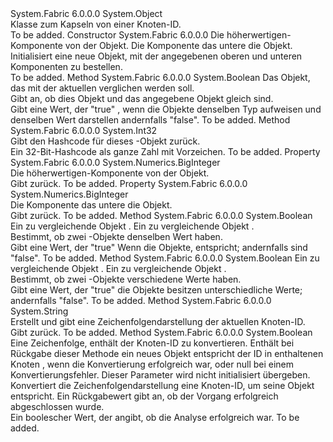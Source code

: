 <Type Name="NodeId" FullName="System.Fabric.NodeId">
  <TypeSignature Language="C#" Value="public class NodeId" />
  <TypeSignature Language="ILAsm" Value=".class public ansi beforefieldinit NodeId extends System.Object" />
  <TypeSignature Language="DocId" Value="T:System.Fabric.NodeId" />
  <TypeSignature Language="VB.NET" Value="Public Class NodeId" />
  <TypeSignature Language="F#" Value="type NodeId = class" />
  <AssemblyInfo>
    <AssemblyName>System.Fabric</AssemblyName>
    <AssemblyVersion>6.0.0.0</AssemblyVersion>
  </AssemblyInfo>
  <Base>
    <BaseTypeName>System.Object</BaseTypeName>
  </Base>
  <Interfaces />
  <Docs>
    <summary>
      <para>Klasse zum Kapseln von einer Knoten-ID.</para>
    </summary>
    <remarks>To be added.</remarks>
  </Docs>
  <Members>
    <Member MemberName=".ctor">
      <MemberSignature Language="C#" Value="public NodeId (System.Numerics.BigInteger high, System.Numerics.BigInteger low);" />
      <MemberSignature Language="ILAsm" Value=".method public hidebysig specialname rtspecialname instance void .ctor(valuetype System.Numerics.BigInteger high, valuetype System.Numerics.BigInteger low) cil managed" />
      <MemberSignature Language="DocId" Value="M:System.Fabric.NodeId.#ctor(System.Numerics.BigInteger,System.Numerics.BigInteger)" />
      <MemberSignature Language="VB.NET" Value="Public Sub New (high As BigInteger, low As BigInteger)" />
      <MemberSignature Language="F#" Value="new System.Fabric.NodeId : System.Numerics.BigInteger * System.Numerics.BigInteger -&gt; System.Fabric.NodeId" Usage="new System.Fabric.NodeId (high, low)" />
      <MemberType>Constructor</MemberType>
      <AssemblyInfo>
        <AssemblyName>System.Fabric</AssemblyName>
        <AssemblyVersion>6.0.0.0</AssemblyVersion>
      </AssemblyInfo>
      <Parameters>
        <Parameter Name="high" Type="System.Numerics.BigInteger" />
        <Parameter Name="low" Type="System.Numerics.BigInteger" />
      </Parameters>
      <Docs>
        <param name="high">
          <para>Die höherwertigen-Komponente von der <see cref="T:System.Fabric.NodeId" /> Objekt.</para>
        </param>
        <param name="low">
          <para>Die Komponente das untere die <see cref="T:System.Fabric.NodeId" /> Objekt.</para>
        </param>
        <summary>
          <para>Initialisiert eine neue <see cref="T:System.Fabric.NodeId" /> Objekt, mit der angegebenen oberen und unteren Komponenten zu bestellen.</para>
        </summary>
        <remarks>To be added.</remarks>
      </Docs>
    </Member>
    <Member MemberName="Equals">
      <MemberSignature Language="C#" Value="public override bool Equals (object obj);" />
      <MemberSignature Language="ILAsm" Value=".method public hidebysig virtual instance bool Equals(object obj) cil managed" />
      <MemberSignature Language="DocId" Value="M:System.Fabric.NodeId.Equals(System.Object)" />
      <MemberSignature Language="VB.NET" Value="Public Overrides Function Equals (obj As Object) As Boolean" />
      <MemberSignature Language="F#" Value="override this.Equals : obj -&gt; bool" Usage="nodeId.Equals obj" />
      <MemberType>Method</MemberType>
      <AssemblyInfo>
        <AssemblyName>System.Fabric</AssemblyName>
        <AssemblyVersion>6.0.0.0</AssemblyVersion>
      </AssemblyInfo>
      <ReturnValue>
        <ReturnType>System.Boolean</ReturnType>
      </ReturnValue>
      <Parameters>
        <Parameter Name="obj" Type="System.Object" />
      </Parameters>
      <Docs>
        <param name="obj">
          <para>Das Objekt, das mit der aktuellen <see cref="T:System.Fabric.NodeId" /> verglichen werden soll.</para>
        </param>
        <summary>
          <para>Gibt an, ob dies <see cref="T:System.Fabric.NodeId" /> Objekt und das angegebene Objekt gleich sind.</para>
        </summary>
        <returns>
          <para>Gibt eine <see cref="T:System.Boolean" /> Wert, der <languageKeyword>"true"</languageKeyword> , wenn die Objekte denselben Typ aufweisen und denselben Wert darstellen andernfalls <languageKeyword>"false"</languageKeyword>.</para>
        </returns>
        <remarks>To be added.</remarks>
      </Docs>
    </Member>
    <Member MemberName="GetHashCode">
      <MemberSignature Language="C#" Value="public override int GetHashCode ();" />
      <MemberSignature Language="ILAsm" Value=".method public hidebysig virtual instance int32 GetHashCode() cil managed" />
      <MemberSignature Language="DocId" Value="M:System.Fabric.NodeId.GetHashCode" />
      <MemberSignature Language="VB.NET" Value="Public Overrides Function GetHashCode () As Integer" />
      <MemberSignature Language="F#" Value="override this.GetHashCode : unit -&gt; int" Usage="nodeId.GetHashCode " />
      <MemberType>Method</MemberType>
      <AssemblyInfo>
        <AssemblyName>System.Fabric</AssemblyName>
        <AssemblyVersion>6.0.0.0</AssemblyVersion>
      </AssemblyInfo>
      <ReturnValue>
        <ReturnType>System.Int32</ReturnType>
      </ReturnValue>
      <Parameters />
      <Docs>
        <summary>
          <para>Gibt den Hashcode für dieses <see cref="T:System.Fabric.NodeId" />-Objekt zurück.</para>
        </summary>
        <returns>
          <para>Ein 32-Bit-Hashcode als ganze Zahl mit Vorzeichen.</para>
        </returns>
        <remarks>To be added.</remarks>
      </Docs>
    </Member>
    <Member MemberName="High">
      <MemberSignature Language="C#" Value="public System.Numerics.BigInteger High { get; }" />
      <MemberSignature Language="ILAsm" Value=".property instance valuetype System.Numerics.BigInteger High" />
      <MemberSignature Language="DocId" Value="P:System.Fabric.NodeId.High" />
      <MemberSignature Language="VB.NET" Value="Public ReadOnly Property High As BigInteger" />
      <MemberSignature Language="F#" Value="member this.High : System.Numerics.BigInteger" Usage="System.Fabric.NodeId.High" />
      <MemberType>Property</MemberType>
      <AssemblyInfo>
        <AssemblyName>System.Fabric</AssemblyName>
        <AssemblyVersion>6.0.0.0</AssemblyVersion>
      </AssemblyInfo>
      <ReturnValue>
        <ReturnType>System.Numerics.BigInteger</ReturnType>
      </ReturnValue>
      <Docs>
        <summary>
          <para>Die höherwertigen-Komponente von der <see cref="T:System.Fabric.NodeId" /> Objekt.</para>
        </summary>
        <value>
          <para>Gibt <see cref="T:System.Numerics.BigInteger" />zurück.</para>
        </value>
        <remarks>To be added.</remarks>
      </Docs>
    </Member>
    <Member MemberName="Low">
      <MemberSignature Language="C#" Value="public System.Numerics.BigInteger Low { get; }" />
      <MemberSignature Language="ILAsm" Value=".property instance valuetype System.Numerics.BigInteger Low" />
      <MemberSignature Language="DocId" Value="P:System.Fabric.NodeId.Low" />
      <MemberSignature Language="VB.NET" Value="Public ReadOnly Property Low As BigInteger" />
      <MemberSignature Language="F#" Value="member this.Low : System.Numerics.BigInteger" Usage="System.Fabric.NodeId.Low" />
      <MemberType>Property</MemberType>
      <AssemblyInfo>
        <AssemblyName>System.Fabric</AssemblyName>
        <AssemblyVersion>6.0.0.0</AssemblyVersion>
      </AssemblyInfo>
      <ReturnValue>
        <ReturnType>System.Numerics.BigInteger</ReturnType>
      </ReturnValue>
      <Docs>
        <summary>
          <para>Die Komponente das untere die <see cref="T:System.Fabric.NodeId" /> Objekt.</para>
        </summary>
        <value>
          <para>Gibt <see cref="T:System.Numerics.BigInteger" />zurück.</para>
        </value>
        <remarks>To be added.</remarks>
      </Docs>
    </Member>
    <Member MemberName="op_Equality">
      <MemberSignature Language="C#" Value="public static bool operator == (System.Fabric.NodeId value1, System.Fabric.NodeId value2);" />
      <MemberSignature Language="ILAsm" Value=".method public static hidebysig specialname bool op_Equality(class System.Fabric.NodeId value1, class System.Fabric.NodeId value2) cil managed" />
      <MemberSignature Language="DocId" Value="M:System.Fabric.NodeId.op_Equality(System.Fabric.NodeId,System.Fabric.NodeId)" />
      <MemberSignature Language="VB.NET" Value="Public Shared Operator == (value1 As NodeId, value2 As NodeId) As Boolean" />
      <MemberSignature Language="F#" Value="static member ( = ) : System.Fabric.NodeId * System.Fabric.NodeId -&gt; bool" Usage="value1 = value2" />
      <MemberType>Method</MemberType>
      <AssemblyInfo>
        <AssemblyName>System.Fabric</AssemblyName>
        <AssemblyVersion>6.0.0.0</AssemblyVersion>
      </AssemblyInfo>
      <ReturnValue>
        <ReturnType>System.Boolean</ReturnType>
      </ReturnValue>
      <Parameters>
        <Parameter Name="value1" Type="System.Fabric.NodeId" />
        <Parameter Name="value2" Type="System.Fabric.NodeId" />
      </Parameters>
      <Docs>
        <param name="value1">
          <para>Ein <see cref="T:System.Fabric.NodeId" /> zu vergleichende Objekt <paramref name="value2" />.</para>
        </param>
        <param name="value2">
          <para>Ein <see cref="T:System.Fabric.NodeId" /> zu vergleichende Objekt <paramref name="value1" />.</para>
        </param>
        <summary>
          <para>Bestimmt, ob zwei <see cref="T:System.Fabric.NodeId" />-Objekte denselben Wert haben.</para>
        </summary>
        <returns>
          <para>Gibt eine <see cref="T:System.Boolean" /> Wert, der <languageKeyword>"true"</languageKeyword> Wenn die Objekte, entspricht; andernfalls sind <languageKeyword>"false"</languageKeyword>.</para>
        </returns>
        <remarks>To be added.</remarks>
      </Docs>
    </Member>
    <Member MemberName="op_Inequality">
      <MemberSignature Language="C#" Value="public static bool operator != (System.Fabric.NodeId value1, System.Fabric.NodeId value2);" />
      <MemberSignature Language="ILAsm" Value=".method public static hidebysig specialname bool op_Inequality(class System.Fabric.NodeId value1, class System.Fabric.NodeId value2) cil managed" />
      <MemberSignature Language="DocId" Value="M:System.Fabric.NodeId.op_Inequality(System.Fabric.NodeId,System.Fabric.NodeId)" />
      <MemberSignature Language="VB.NET" Value="Public Shared Operator != (value1 As NodeId, value2 As NodeId) As Boolean" />
      <MemberSignature Language="F#" Value="static member op_Inequality : System.Fabric.NodeId * System.Fabric.NodeId -&gt; bool" Usage="System.Fabric.NodeId.op_Inequality (value1, value2)" />
      <MemberType>Method</MemberType>
      <AssemblyInfo>
        <AssemblyName>System.Fabric</AssemblyName>
        <AssemblyVersion>6.0.0.0</AssemblyVersion>
      </AssemblyInfo>
      <ReturnValue>
        <ReturnType>System.Boolean</ReturnType>
      </ReturnValue>
      <Parameters>
        <Parameter Name="value1" Type="System.Fabric.NodeId" />
        <Parameter Name="value2" Type="System.Fabric.NodeId" />
      </Parameters>
      <Docs>
        <param name="value1">
          <para>Ein <see cref="T:System.Fabric.NodeId" /> zu vergleichende Objekt <paramref name="value2" />.</para>
        </param>
        <param name="value2">
          <para>Ein <see cref="T:System.Fabric.NodeId" /> zu vergleichende Objekt <paramref name="value1" />.</para>
        </param>
        <summary>
          <para>Bestimmt, ob zwei <see cref="T:System.Fabric.NodeId" /> -Objekte verschiedene Werte haben.</para>
        </summary>
        <returns>
          <para>Gibt eine <see cref="T:System.Boolean" /> Wert, der <languageKeyword>"true"</languageKeyword> die Objekte besitzen unterschiedliche Werte; andernfalls <languageKeyword>"false"</languageKeyword>.</para>
        </returns>
        <remarks>To be added.</remarks>
      </Docs>
    </Member>
    <Member MemberName="ToString">
      <MemberSignature Language="C#" Value="public override string ToString ();" />
      <MemberSignature Language="ILAsm" Value=".method public hidebysig virtual instance string ToString() cil managed" />
      <MemberSignature Language="DocId" Value="M:System.Fabric.NodeId.ToString" />
      <MemberSignature Language="VB.NET" Value="Public Overrides Function ToString () As String" />
      <MemberSignature Language="F#" Value="override this.ToString : unit -&gt; string" Usage="nodeId.ToString " />
      <MemberType>Method</MemberType>
      <AssemblyInfo>
        <AssemblyName>System.Fabric</AssemblyName>
        <AssemblyVersion>6.0.0.0</AssemblyVersion>
      </AssemblyInfo>
      <ReturnValue>
        <ReturnType>System.String</ReturnType>
      </ReturnValue>
      <Parameters />
      <Docs>
        <summary>
          <para>Erstellt und gibt eine Zeichenfolgendarstellung der aktuellen Knoten-ID.</para>
        </summary>
        <returns>
          <para>Gibt <see cref="T:System.String" />zurück.</para>
        </returns>
        <remarks>To be added.</remarks>
      </Docs>
    </Member>
    <Member MemberName="TryParse">
      <MemberSignature Language="C#" Value="public static bool TryParse (string from, out System.Fabric.NodeId parsedNodeId);" />
      <MemberSignature Language="ILAsm" Value=".method public static hidebysig bool TryParse(string from, [out] class System.Fabric.NodeId&amp; parsedNodeId) cil managed" />
      <MemberSignature Language="DocId" Value="M:System.Fabric.NodeId.TryParse(System.String,System.Fabric.NodeId@)" />
      <MemberSignature Language="VB.NET" Value="Public Shared Function TryParse (from As String, ByRef parsedNodeId As NodeId) As Boolean" />
      <MemberSignature Language="F#" Value="static member TryParse : string *  -&gt; bool" Usage="System.Fabric.NodeId.TryParse (from, parsedNodeId)" />
      <MemberType>Method</MemberType>
      <AssemblyInfo>
        <AssemblyName>System.Fabric</AssemblyName>
        <AssemblyVersion>6.0.0.0</AssemblyVersion>
      </AssemblyInfo>
      <ReturnValue>
        <ReturnType>System.Boolean</ReturnType>
      </ReturnValue>
      <Parameters>
        <Parameter Name="from" Type="System.String" />
        <Parameter Name="parsedNodeId" Type="System.Fabric.NodeId&amp;" RefType="out" />
      </Parameters>
      <Docs>
        <param name="from">
          <para>Eine Zeichenfolge, enthält der Knoten-ID zu konvertieren.</para>
        </param>
        <param name="parsedNodeId">
          <para>Enthält bei Rückgabe dieser Methode ein neues <see cref="T:System.Fabric.NodeId" /> Objekt entspricht der ID in enthaltenen Knoten <paramref name="from" />, wenn die Konvertierung erfolgreich war, oder <languageKeyword>null</languageKeyword> bei einem Konvertierungsfehler. Dieser Parameter wird nicht initialisiert übergeben.</para>
        </param>
        <summary>
          <para>Konvertiert die Zeichenfolgendarstellung eine Knoten-ID, um seine <see cref="T:System.Fabric.NodeId" /> Objekt entspricht. Ein Rückgabewert gibt an, ob der Vorgang erfolgreich abgeschlossen wurde.</para>
        </summary>
        <returns>
          <returns>Ein boolescher Wert, der angibt, ob die Analyse erfolgreich war.</returns>
        </returns>
        <remarks>To be added.</remarks>
      </Docs>
    </Member>
  </Members>
</Type>